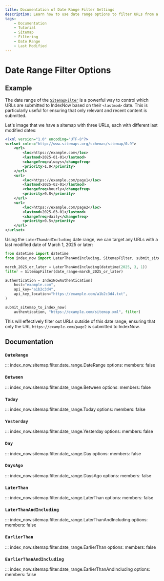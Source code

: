 ```yaml
---
title: Documentation of Date Range Filter Settings
description: Learn how to use date range options to filter URLs from a sitemap before submitting them in bulk to IndexNow. Includes code examples for beginners and advanced users.
tags:
    - Documentation
    - Tutorial
    - Sitemap
    - Filtering
    - Date Range
    - Last Modified
---
```


# Date Range Filter Options
## Example
The date range of the [`SitemapFilter`](sitemap-filter.md) is a powerful way to control which URLs are submitted to IndexNow based on their `<lastmod>` date. This is particularly useful for ensuring that only relevant and recent content is submitted.

Let's image that we have a sitemap with three URLs, each with different last modified dates:

```xml linenums="1" title="sitemap.xml" hl_lines="5 11 17"
<?xml version="1.0" encoding="UTF-8"?>
<urlset xmlns="http://www.sitemaps.org/schemas/sitemap/0.9">
    <url>
        <loc>https://example.com</loc>
        <lastmod>2025-01-01</lastmod>
        <changefreq>always</changefreq>
        <priority>1.0</priority>
    </url>
    <url>
        <loc>https://example.com/page1</loc>
        <lastmod>2025-02-01</lastmod>
        <changefreq>hourly</changefreq>
        <priority>0.8</priority>
    </url>
    <url>
        <loc>https://example.com/page2</loc>
        <lastmod>2025-03-01</lastmod>
        <changefreq>daily</changefreq>
        <priority>0.5</priority>
    </url>
</urlset>
```

Using the `LaterThanAndIncluding` date range, we can target any URLs with a last modified date of March 1, 2025 or later:

```python linenums="1" hl_lines="4-5"
from datetime import datetime
from index_now import LaterThanAndIncluding, SitemapFilter, submit_sitemap_to_index_now, IndexNowAuthentication

march_2025_or_later = LaterThanAndIncluding(datetime(2025, 3, 1))
filter = SitemapFilter(date_range=march_2025_or_later)

authentication = IndexNowAuthentication(
    host="example.com",
    api_key="a1b2c3d4",
    api_key_location="https://example.com/a1b2c3d4.txt",
)

submit_sitemap_to_index_now(
    authentication, "https://example.com/sitemap.xml", filter)
```

This will effectively filter out URLs outside of this date range, ensuring that only the URL  `https://example.com/page2` is submitted to IndexNow.

## Documentation
### `DateRange`
::: index_now.sitemap.filter.date_range.DateRange
    options:
        members: false

### `Between`
::: index_now.sitemap.filter.date_range.Between
    options:
        members: false

### `Today`
::: index_now.sitemap.filter.date_range.Today
    options:
        members: false

### `Yesterday`
::: index_now.sitemap.filter.date_range.Yesterday
    options:
        members: false

### `Day`
::: index_now.sitemap.filter.date_range.Day
    options:
        members: false

### `DaysAgo`
::: index_now.sitemap.filter.date_range.DaysAgo
    options:
        members: false

### `LaterThan`
::: index_now.sitemap.filter.date_range.LaterThan
    options:
        members: false

### `LaterThanAndIncluding`
::: index_now.sitemap.filter.date_range.LaterThanAndIncluding
    options:
        members: false

### `EarlierThan`
::: index_now.sitemap.filter.date_range.EarlierThan
    options:
        members: false

### `EarlierThanAndIncluding`
::: index_now.sitemap.filter.date_range.EarlierThanAndIncluding
    options:
        members: false
